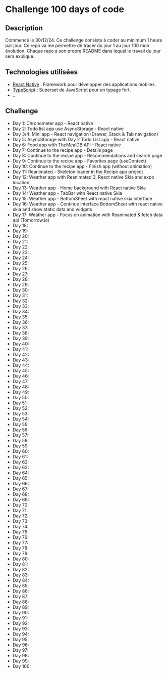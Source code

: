 # Challenge 100 days of code

## Description

Commencé le 30/12/24.
Ce challenge consiste à coder au minimum 1 heure par jour. Ce repo va me permettre de tracer du jour 1 au jour 100 mon évolution.
Chaque repo a son propre README dans lequel le travail du jour sera expliqué.

## Technologies utilisées

- [React Native](https://reactnative.dev/) : Framework pour développer des applications mobiles.
- [TypeScript](https://www.typescriptlang.org/) : Superset de JavaScript pour un typage fort.
- ...

## Challenge

- Day 1: Chronometer app - React native
- Day 2: Todo list app use AsyncStorage - React native
- Day 3/4: Mini app - React navigation (Drawer, Stack & Tab navigation)
- Day 5: AsyncStorage with Day 2 Todo List app - React native
- Day 6: Food app with TheMealDB API - React native
- Day 7: Continue to the recipe app - Details page
- Day 8: Continue to the recipe app - Recommendations and search page
- Day 9: Continue to the recipe app - Favorites page (useContext)
- Day 10: Continue to the recipe app - Finish app (without animation)
- Day 11: Reanimated - Skeleton loader in the Recipe app project
- Day 12: Weather app with Reanimated 3, React native Skia and expo location.
- Day 13: Weather app - Home background with React native Skia
- Day 14: Weather app - TabBar with React native Skia
- Day 15: Weather app - BottomSheet with react native skia interface
- Day 16: Weather app - Continue interface BottomSheet with react native skia and show static data and widgets
- Day 17: Weather app - Focus on animation with Reanimated & fetch data api (Tomorrow.io)
- Day 18:
- Day 19:
- Day 20:
- Day 21:
- Day 22:
- Day 23:
- Day 24:
- Day 25:
- Day 26:
- Day 27:
- Day 28:
- Day 29:
- Day 30:
- Day 31:
- Day 32:
- Day 33:
- Day 34:
- Day 35:
- Day 36:
- Day 37:
- Day 38:
- Day 39:
- Day 40:
- Day 41:
- Day 42:
- Day 43:
- Day 44:
- Day 45:
- Day 46:
- Day 47:
- Day 48:
- Day 49:
- Day 50:
- Day 51:
- Day 52:
- Day 53:
- Day 54:
- Day 55:
- Day 56:
- Day 57:
- Day 58:
- Day 59:
- Day 60:
- Day 61:
- Day 62:
- Day 63:
- Day 64:
- Day 65:
- Day 66:
- Day 67:
- Day 68:
- Day 69:
- Day 70:
- Day 71:
- Day 72:
- Day 73:
- Day 74:
- Day 75:
- Day 76:
- Day 77:
- Day 78:
- Day 79:
- Day 80:
- Day 81:
- Day 82:
- Day 83:
- Day 84:
- Day 85:
- Day 86:
- Day 87:
- Day 88:
- Day 89:
- Day 90:
- Day 91:
- Day 92:
- Day 93:
- Day 94:
- Day 95:
- Day 96:
- Day 97:
- Day 98:
- Day 99:
- Day 100:
